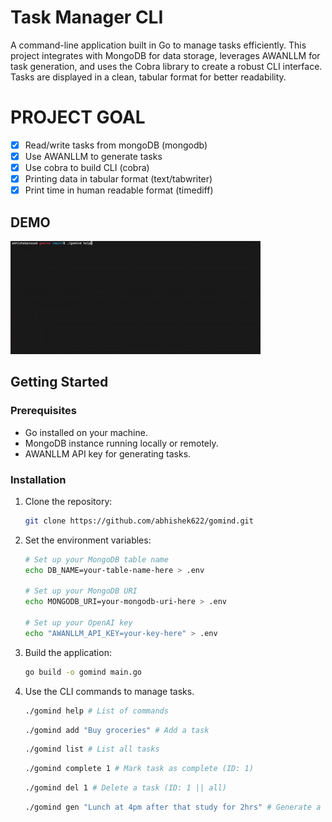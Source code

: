 # Task Manager CLI

A command-line application built in Go to manage tasks efficiently. This project integrates with MongoDB for data storage, leverages AWANLLM for task generation, and uses the Cobra library to create a robust CLI interface. Tasks are displayed in a clean, tabular format for better readability.

# PROJECT GOAL

- [x] Read/write tasks from mongoDB (mongodb)
- [x] Use AWANLLM to generate tasks
- [x] Use cobra to build CLI (cobra)
- [x] Printing data in tabular format (text/tabwriter)
- [x] Print time in human readable format (timediff)

## DEMO
![GOMind Demo](https://github.com/abhishek622/gomind/blob/main/assets/demo.gif?raw=true)

## Getting Started

### Prerequisites

- Go installed on your machine.
- MongoDB instance running locally or remotely.
- AWANLLM API key for generating tasks.

### Installation

1. Clone the repository:
   ```bash
   git clone https://github.com/abhishek622/gomind.git
   ```
2. Set the environment variables:
   ```bash
   # Set up your MongoDB table name
   echo DB_NAME=your-table-name-here > .env

   # Set up your MongoDB URI
   echo MONGODB_URI=your-mongodb-uri-here > .env

   # Set up your OpenAI key
   echo "AWANLLM_API_KEY=your-key-here" > .env
   ```
3. Build the application:
   ```bash
   go build -o gomind main.go
   ```
4. Use the CLI commands to manage tasks.
   ```bash
   ./gomind help # List of commands
   ```
   ```bash
   ./gomind add "Buy groceries" # Add a task
   ```
   ```bash
   ./gomind list # List all tasks
   ```
   ```bash
   ./gomind complete 1 # Mark task as complete (ID: 1)
   ```
   ```bash
   ./gomind del 1 # Delete a task (ID: 1 || all)
   ```
   ```bash
   ./gomind gen "Lunch at 4pm after that study for 2hrs" # Generate a task using AWANLLM
   ```
